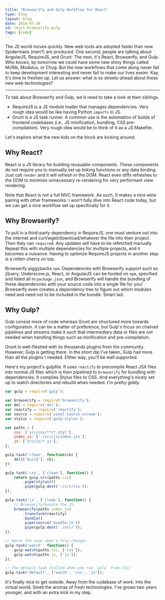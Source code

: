 ```yaml
---
title: "Browserify and Gulp Workflow for React"
type: blog
layout: blog
date: 2014-07-30
id: react-browserify-gulp
tags: [code]
---
```


The JS world moves quickly. New web tools are adopted faster than new
Spidermans (men?) are produced. One second, people are talking about AngularJS,
RequireJS, and Grunt. The next, it's React, Browserify, and Gulp. Who knows, by
tomorrow we could have some new shiny things called McRib, Modulus, or Chug.
But the new workflows that come along never fail to keep development
interesting and never fail to make our lives easier. Kay, it's time to freshen
up. Let us answer: what is so streets-ahead about these new web technologies?

---

To talk about Browserify and Gulp, we'd need to take a look at their siblings.

- RequireJS is a JS module loader that manages dependencies. Very rough idea
  would be like having Python ```imports``` in JS.
- Grunt is a JS task runner. A common use is the automation of builds of
  frontend codebases (i.e., JS minification, bundling, CSS pre-compilation).
  Very rough idea would be to think of it as a JS Makefile.

Let's explore what the new kids on the block are kicking around.

## Why React?

React is a JS library for building reusuable components.  These components do
not require you to manually set up linking functions or any data binding. Just
call ```render``` and it will refresh in the DOM. React even diffs refreshes to
the DOM to minimize unnecessary re-rendering for very performant view
rendering.

Note that React is not a full MVC framework. As such, It makes a nice wine
pairing with other frameworks. I won't fully dive into React code today, but we
can get a nice workflow set up specifically for it.

## Why Browserify?

To pull in a third-party dependency in RequireJS, one must venture out into the
internet and curl/wget/download/whatever the file into their project. Then they
can ```require```d. Any updates will have to be refetched manually Repeat this
with multiple dependencies for multiple projects, and it becomes a nuisance.
Having to optimize RequireJS projects in another step is a rotten cherry on
top.

Browserify piggybacks ```npm```. Dependencies with Browserify support such as
jQuery, Underscore.js, React, or AngularJS can be hosted on ```npm```,
specified and listed all in ```package.json```, and Browserify will handle the
bundling of these dependencies with your source code into a single file for
you! Browserify even creates a dependency tree to figure out which modules
need and need not to be included in the bundle. Smart lad.

## Why Gulp?

Gulp consist more of code whereas Grunt are structured more towards
configuration. It can be a matter of preference, but Gulp's focus on chained
pipelines and streams make it such that intermediary data or files are not
needed when handling things such as minification and pre-compilation.

Grunt is well-fleshed with its thousands plugins from the community. However,
Gulp is getting there. In the short dip I've taken, Gulp had more than all the
plugins I needed. Either way, you'll be well supported.

Here's my project's gulpfile. It uses ```reactify``` to precompile React JSX
files into normal JS files which is then pipelined to ```browserify``` for
bundling with dependencies. It compiles Stylus files to CSS. And everything's
nicely set up to watch directories and rebuild when needed. I'm pretty giddy.

```js
var gulp = require('gulp');

var browserify = require('browserify');
var del = require('del');
var reactify = require('reactify');
var source = require('vinyl-source-stream');
var stylus = require('gulp-stylus');

var paths = {
    css: ['src/css/**/*.styl'],
    index_js: ['./src/js/index.jsx'],
    js: ['src/js/*.js'],
};

gulp.task('clean', function(cb) {
    del(['build'], cb);
});

gulp.task('css', ['clean'], function() {
    return gulp.src(paths.css)
        .pipe(stylus())
        .pipe(gulp.dest('./src/css'));
});

gulp.task('js', ['clean'], function() {
    // Browserify/bundle the JS.
    browserify(paths.index_js)
        .transform(reactify)
        .bundle()
        .pipe(source('bundle.js'))
        .pipe(gulp.dest('./src/'));
});

// Rerun the task when a file changes
gulp.task('watch', function() {
    gulp.watch(paths.css, ['css']);
    gulp.watch(paths.js, ['js']);
});

// The default task (called when you run `gulp` from cli)
gulp.task('default', ['watch', 'css', 'js']);
```

It's finally nice to get outside. Away from the codebase of work. Into the
virtual world. Smell the aromas of fresh technologies. I've grown two years
younger, and with an extra kick in my step.
